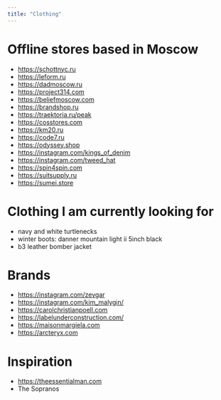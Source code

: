 ```yaml
---
title: "Clothing"
---
```


# Offline stores based in Moscow

* https://schottnyc.ru
* https://leform.ru
* https://dadmoscow.ru
* https://project314.com
* https://beliefmoscow.com
* https://brandshop.ru
* https://traektoria.ru/peak
* https://cosstores.com
* https://km20.ru
* https://code7.ru
* https://odyssey.shop
* https://instagram.com/kings_of_denim
* https://instagram.com/tweed_hat
* https://spin4spin.com
* https://suitsupply.ru
* https://sumei.store

# Clothing I am currently looking for

* navy and white turtlenecks
* winter boots: danner mountain light ii 5inch black
* b3 leather bomber jacket

# Brands

* https://instagram.com/zevgar
* https://instagram.com/kim_malygin/
* https://carolchristianpoell.com
* https://labelunderconstruction.com/
* https://maisonmargiela.com
* https://arcteryx.com

# Inspiration

* https://theessentialman.com
* The Sopranos
